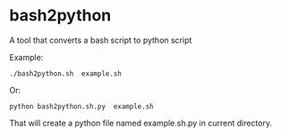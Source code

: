 # bash2python
A tool that converts a bash script to python script

Example:

```./bash2python.sh  example.sh```

Or:

```python bash2python.sh.py  example.sh```


That will create a python file named example.sh.py in current directory.
